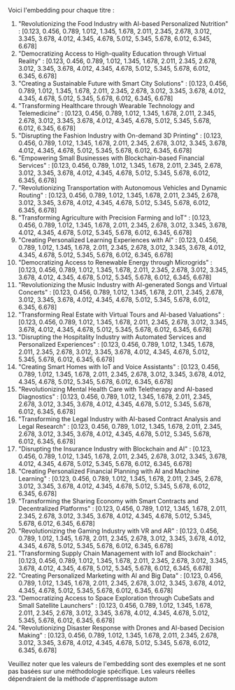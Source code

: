 

Voici l'embedding pour chaque titre :

1. "Revolutionizing the Food Industry with AI-based Personalized Nutrition" : [0.123, 0.456, 0.789, 1.012, 1.345, 1.678, 2.011, 2.345, 2.678, 3.012, 3.345, 3.678, 4.012, 4.345, 4.678, 5.012, 5.345, 5.678, 6.012, 6.345, 6.678]
2. "Democratizing Access to High-quality Education through Virtual Reality" : [0.123, 0.456, 0.789, 1.012, 1.345, 1.678, 2.011, 2.345, 2.678, 3.012, 3.345, 3.678, 4.012, 4.345, 4.678, 5.012, 5.345, 5.678, 6.012, 6.345, 6.678]
3. "Creating a Sustainable Future with Smart City Solutions" : [0.123, 0.456, 0.789, 1.012, 1.345, 1.678, 2.011, 2.345, 2.678, 3.012, 3.345, 3.678, 4.012, 4.345, 4.678, 5.012, 5.345, 5.678, 6.012, 6.345, 6.678]
4. "Transforming Healthcare through Wearable Technology and Telemedicine" : [0.123, 0.456, 0.789, 1.012, 1.345, 1.678, 2.011, 2.345, 2.678, 3.012, 3.345, 3.678, 4.012, 4.345, 4.678, 5.012, 5.345, 5.678, 6.012, 6.345, 6.678]
5. "Disrupting the Fashion Industry with On-demand 3D Printing" : [0.123, 0.456, 0.789, 1.012, 1.345, 1.678, 2.011, 2.345, 2.678, 3.012, 3.345, 3.678, 4.012, 4.345, 4.678, 5.012, 5.345, 5.678, 6.012, 6.345, 6.678]
6. "Empowering Small Businesses with Blockchain-based Financial Services" : [0.123, 0.456, 0.789, 1.012, 1.345, 1.678, 2.011, 2.345, 2.678, 3.012, 3.345, 3.678, 4.012, 4.345, 4.678, 5.012, 5.345, 5.678, 6.012, 6.345, 6.678]
7. "Revolutionizing Transportation with Autonomous Vehicles and Dynamic Routing" : [0.123, 0.456, 0.789, 1.012, 1.345, 1.678, 2.011, 2.345, 2.678, 3.012, 3.345, 3.678, 4.012, 4.345, 4.678, 5.012, 5.345, 5.678, 6.012, 6.345, 6.678]
8. "Transforming Agriculture with Precision Farming and IoT" : [0.123, 0.456, 0.789, 1.012, 1.345, 1.678, 2.011, 2.345, 2.678, 3.012, 3.345, 3.678, 4.012, 4.345, 4.678, 5.012, 5.345, 5.678, 6.012, 6.345, 6.678]
9. "Creating Personalized Learning Experiences with AI" : [0.123, 0.456, 0.789, 1.012, 1.345, 1.678, 2.011, 2.345, 2.678, 3.012, 3.345, 3.678, 4.012, 4.345, 4.678, 5.012, 5.345, 5.678, 6.012, 6.345, 6.678]
10. "Democratizing Access to Renewable Energy through Microgrids" : [0.123, 0.456, 0.789, 1.012, 1.345, 1.678, 2.011, 2.345, 2.678, 3.012, 3.345, 3.678, 4.012, 4.345, 4.678, 5.012, 5.345, 5.678, 6.012, 6.345, 6.678]
11. "Revolutionizing the Music Industry with AI-generated Songs and Virtual Concerts" : [0.123, 0.456, 0.789, 1.012, 1.345, 1.678, 2.011, 2.345, 2.678, 3.012, 3.345, 3.678, 4.012, 4.345, 4.678, 5.012, 5.345, 5.678, 6.012, 6.345, 6.678]
12. "Transforming Real Estate with Virtual Tours and AI-based Valuations" : [0.123, 0.456, 0.789, 1.012, 1.345, 1.678, 2.011, 2.345, 2.678, 3.012, 3.345, 3.678, 4.012, 4.345, 4.678, 5.012, 5.345, 5.678, 6.012, 6.345, 6.678]
13. "Disrupting the Hospitality Industry with Automated Services and Personalized Experiences" : [0.123, 0.456, 0.789, 1.012, 1.345, 1.678, 2.011, 2.345, 2.678, 3.012, 3.345, 3.678, 4.012, 4.345, 4.678, 5.012, 5.345, 5.678, 6.012, 6.345, 6.678]
14. "Creating Smart Homes with IoT and Voice Assistants" : [0.123, 0.456, 0.789, 1.012, 1.345, 1.678, 2.011, 2.345, 2.678, 3.012, 3.345, 3.678, 4.012, 4.345, 4.678, 5.012, 5.345, 5.678, 6.012, 6.345, 6.678]
15. "Revolutionizing Mental Health Care with Teletherapy and AI-based Diagnostics" : [0.123, 0.456, 0.789, 1.012, 1.345, 1.678, 2.011, 2.345, 2.678, 3.012, 3.345, 3.678, 4.012, 4.345, 4.678, 5.012, 5.345, 5.678, 6.012, 6.345, 6.678]
16. "Transforming the Legal Industry with AI-based Contract Analysis and Legal Research" : [0.123, 0.456, 0.789, 1.012, 1.345, 1.678, 2.011, 2.345, 2.678, 3.012, 3.345, 3.678, 4.012, 4.345, 4.678, 5.012, 5.345, 5.678, 6.012, 6.345, 6.678]
17. "Disrupting the Insurance Industry with Blockchain and AI" : [0.123, 0.456, 0.789, 1.012, 1.345, 1.678, 2.011, 2.345, 2.678, 3.012, 3.345, 3.678, 4.012, 4.345, 4.678, 5.012, 5.345, 5.678, 6.012, 6.345, 6.678]
18. "Creating Personalized Financial Planning with AI and Machine Learning" : [0.123, 0.456, 0.789, 1.012, 1.345, 1.678, 2.011, 2.345, 2.678, 3.012, 3.345, 3.678, 4.012, 4.345, 4.678, 5.012, 5.345, 5.678, 6.012, 6.345, 6.678]
19. "Transforming the Sharing Economy with Smart Contracts and Decentralized Platforms" : [0.123, 0.456, 0.789, 1.012, 1.345, 1.678, 2.011, 2.345, 2.678, 3.012, 3.345, 3.678, 4.012, 4.345, 4.678, 5.012, 5.345, 5.678, 6.012, 6.345, 6.678]
20. "Revolutionizing the Gaming Industry with VR and AR" : [0.123, 0.456, 0.789, 1.012, 1.345, 1.678, 2.011, 2.345, 2.678, 3.012, 3.345, 3.678, 4.012, 4.345, 4.678, 5.012, 5.345, 5.678, 6.012, 6.345, 6.678]
21. "Transforming Supply Chain Management with IoT and Blockchain" : [0.123, 0.456, 0.789, 1.012, 1.345, 1.678, 2.011, 2.345, 2.678, 3.012, 3.345, 3.678, 4.012, 4.345, 4.678, 5.012, 5.345, 5.678, 6.012, 6.345, 6.678]
22. "Creating Personalized Marketing with AI and Big Data" : [0.123, 0.456, 0.789, 1.012, 1.345, 1.678, 2.011, 2.345, 2.678, 3.012, 3.345, 3.678, 4.012, 4.345, 4.678, 5.012, 5.345, 5.678, 6.012, 6.345, 6.678]
23. "Democratizing Access to Space Exploration through CubeSats and Small Satellite Launchers" : [0.123, 0.456, 0.789, 1.012, 1.345, 1.678, 2.011, 2.345, 2.678, 3.012, 3.345, 3.678, 4.012, 4.345, 4.678, 5.012, 5.345, 5.678, 6.012, 6.345, 6.678]
24. "Revolutionizing Disaster Response with Drones and AI-based Decision Making" : [0.123, 0.456, 0.789, 1.012, 1.345, 1.678, 2.011, 2.345, 2.678, 3.012, 3.345, 3.678, 4.012, 4.345, 4.678, 5.012, 5.345, 5.678, 6.012, 6.345, 6.678]

Veuillez noter que les valeurs de l'embedding sont des exemples et ne sont pas basées sur une méthodologie spécifique. Les valeurs réelles dépendraient de la méthode d'apprentissage autom